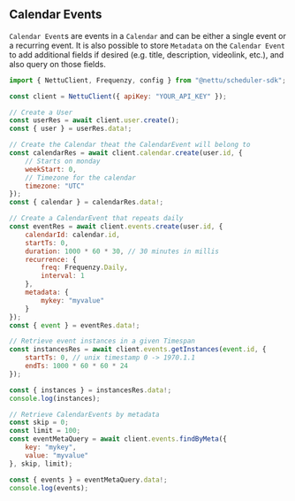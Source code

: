 ## Calendar Events

`Calendar Event`s are events in a `Calendar` and can be either a single event or a recurring event. It is also possible to store `Metadata` on the `Calendar Event` to add additional fields if desired (e.g. title, description, videolink, etc.), and also query on those fields.


```js
import { NettuClient, Frequenzy, config } from "@nettu/scheduler-sdk";

const client = NettuClient({ apiKey: "YOUR_API_KEY" });

// Create a User
const userRes = await client.user.create();
const { user } = userRes.data!;

// Create the Calendar theat the CalendarEvent will belong to
const calendarRes = await client.calendar.create(user.id, {
    // Starts on monday
    weekStart: 0,
    // Timezone for the calendar
    timezone: "UTC"
});
const { calendar } = calendarRes.data!;

// Create a CalendarEvent that repeats daily
const eventRes = await client.events.create(user.id, {
    calendarId: calendar.id,
    startTs: 0,
    duration: 1000 * 60 * 30, // 30 minutes in millis
    recurrence: {
        freq: Frequenzy.Daily,
        interval: 1
    },
    metadata: {
        mykey: "myvalue"
    }
});
const { event } = eventRes.data!;

// Retrieve event instances in a given Timespan
const instancesRes = await client.events.getInstances(event.id, {
    startTs: 0, // unix timestamp 0 -> 1970.1.1
    endTs: 1000 * 60 * 60 * 24
});

const { instances } = instancesRes.data!;
console.log(instances);

// Retrieve CalendarEvents by metadata
const skip = 0;
const limit = 100;
const eventMetaQuery = await client.events.findByMeta({
    key: "mykey",
    value: "myvalue"
}, skip, limit);

const { events } = eventMetaQuery.data!;
console.log(events);

```